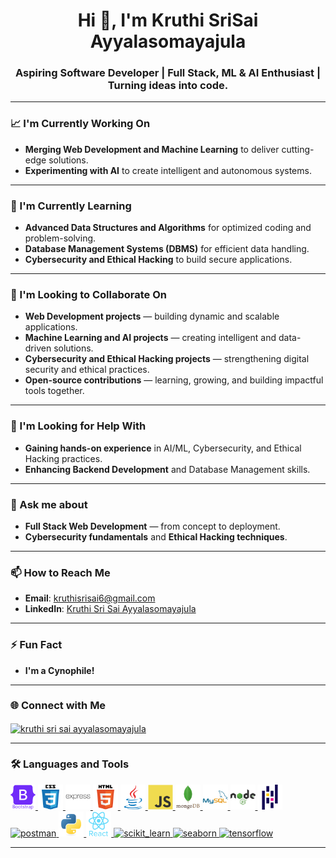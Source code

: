 <h1 align="center">Hi 👋, I'm Kruthi SriSai Ayyalasomayajula</h1>
<h3 align="center">Aspiring Software Developer | Full Stack, ML & AI Enthusiast | Turning ideas into code.</h3>

---

### 📈 I'm Currently Working On

- **Merging Web Development and Machine Learning** to deliver cutting-edge solutions.
- **Experimenting with AI** to create intelligent and autonomous systems.

---

### 🌱 I'm Currently Learning

- **Advanced Data Structures and Algorithms** for optimized coding and problem-solving.
- **Database Management Systems (DBMS)** for efficient data handling.
- **Cybersecurity and Ethical Hacking** to build secure applications.

---

### 🤝 I'm Looking to Collaborate On

- **Web Development projects** — building dynamic and scalable applications.
- **Machine Learning and AI projects** — creating intelligent and data-driven solutions.
- **Cybersecurity and Ethical Hacking projects** — strengthening digital security and ethical practices.
- **Open-source contributions** — learning, growing, and building impactful tools together.

---

### 🤔 I'm Looking for Help With

- **Gaining hands-on experience** in AI/ML, Cybersecurity, and Ethical Hacking practices.
- **Enhancing Backend Development** and Database Management skills.

---

### 💬 Ask me about

- **Full Stack Web Development** — from concept to deployment.
- **Cybersecurity fundamentals** and **Ethical Hacking techniques**.

---

### 📫 How to Reach Me

- **Email**: kruthisrisai6@gmail.com  
- **LinkedIn**: [Kruthi Sri Sai Ayyalasomayajula](https://www.linkedin.com/in/kruthi-sri-sai-ayyalasomayajula-878786321?lipi=urn%3Ali%3Apage%3Ad_flagship3_profile_view_base_contact_details%3BR3jbL7q3TlCWYp%2Fwo1I45g%3D%3D)

---

### ⚡ Fun Fact

- **I'm a Cynophile!**

---

### 🌐 Connect with Me

<p align="left">
  <a href="https://www.linkedin.com/in/kruthi-sri-sai-ayyalasomayajula-878786321?lipi=urn%3Ali%3Apage%3Ad_flagship3_profile_view_base_contact_details%3BR3jbL7q3TlCWYp%2Fwo1I45g%3D%3D" target="blank">
    <img align="center" src="https://raw.githubusercontent.com/rahuldkjain/github-profile-readme-generator/master/src/images/icons/Social/linked-in-alt.svg" alt="kruthi sri sai ayyalasomayajula" height="30" width="40" />
  </a>
</p>

---

### 🛠️ Languages and Tools

<p align="left">
  <a href="https://getbootstrap.com" target="_blank" rel="noreferrer"> 
    <img src="https://raw.githubusercontent.com/devicons/devicon/master/icons/bootstrap/bootstrap-plain-wordmark.svg" alt="bootstrap" width="40" height="40"/>
  </a> 
  <a href="https://www.w3schools.com/css/" target="_blank" rel="noreferrer"> 
    <img src="https://raw.githubusercontent.com/devicons/devicon/master/icons/css3/css3-original-wordmark.svg" alt="css3" width="40" height="40"/> 
  </a> 
  <a href="https://expressjs.com" target="_blank" rel="noreferrer"> 
    <img src="https://raw.githubusercontent.com/devicons/devicon/master/icons/express/express-original-wordmark.svg" alt="express" width="40" height="40"/> 
  </a> 
  <a href="https://www.w3.org/html/" target="_blank" rel="noreferrer"> 
    <img src="https://raw.githubusercontent.com/devicons/devicon/master/icons/html5/html5-original-wordmark.svg" alt="html5" width="40" height="40"/> 
  </a> 
  <a href="https://www.java.com" target="_blank" rel="noreferrer"> 
    <img src="https://raw.githubusercontent.com/devicons/devicon/master/icons/java/java-original.svg" alt="java" width="40" height="40"/> 
  </a> 
  <a href="https://developer.mozilla.org/en-US/docs/Web/JavaScript" target="_blank" rel="noreferrer"> 
    <img src="https://raw.githubusercontent.com/devicons/devicon/master/icons/javascript/javascript-original.svg" alt="javascript" width="40" height="40"/> 
  </a> 
  <a href="https://www.mongodb.com/" target="_blank" rel="noreferrer"> 
    <img src="https://raw.githubusercontent.com/devicons/devicon/master/icons/mongodb/mongodb-original-wordmark.svg" alt="mongodb" width="40" height="40"/> 
  </a> 
  <a href="https://www.mysql.com/" target="_blank" rel="noreferrer"> 
    <img src="https://raw.githubusercontent.com/devicons/devicon/master/icons/mysql/mysql-original-wordmark.svg" alt="mysql" width="40" height="40"/> 
  </a> 
  <a href="https://nodejs.org" target="_blank" rel="noreferrer"> 
    <img src="https://raw.githubusercontent.com/devicons/devicon/master/icons/nodejs/nodejs-original-wordmark.svg" alt="nodejs" width="40" height="40"/> 
  </a> 
  <a href="https://pandas.pydata.org/" target="_blank" rel="noreferrer"> 
    <img src="https://raw.githubusercontent.com/devicons/devicon/2ae2a900d2f041da66e950e4d48052658d850630/icons/pandas/pandas-original.svg" alt="pandas" width="40" height="40"/> 
  </a> 
  <a href="https://postman.com" target="_blank" rel="noreferrer"> 
    <img src="https://www.vectorlogo.zone/logos/getpostman/getpostman-icon.svg" alt="postman" width="40" height="40"/> 
  </a> 
  <a href="https://www.python.org" target="_blank" rel="noreferrer"> 
    <img src="https://raw.githubusercontent.com/devicons/devicon/master/icons/python/python-original.svg" alt="python" width="40" height="40"/> 
  </a> 
  <a href="https://reactjs.org/" target="_blank" rel="noreferrer"> 
    <img src="https://raw.githubusercontent.com/devicons/devicon/master/icons/react/react-original-wordmark.svg" alt="react" width="40" height="40"/> 
  </a> 
  <a href="https://scikit-learn.org/" target="_blank" rel="noreferrer"> 
    <img src="https://upload.wikimedia.org/wikipedia/commons/0/05/Scikit_learn_logo_small.svg" alt="scikit_learn" width="40" height="40"/> 
  </a> 
  <a href="https://seaborn.pydata.org/" target="_blank" rel="noreferrer"> 
    <img src="https://seaborn.pydata.org/_images/logo-mark-lightbg.svg" alt="seaborn" width="40" height="40"/> 
  </a> 
  <a href="https://www.tensorflow.org" target="_blank" rel="noreferrer"> 
    <img src="https://www.vectorlogo.zone/logos/tensorflow/tensorflow-icon.svg" alt="tensorflow" width="40" height="40"/> 
  </a> 
</p>

---
